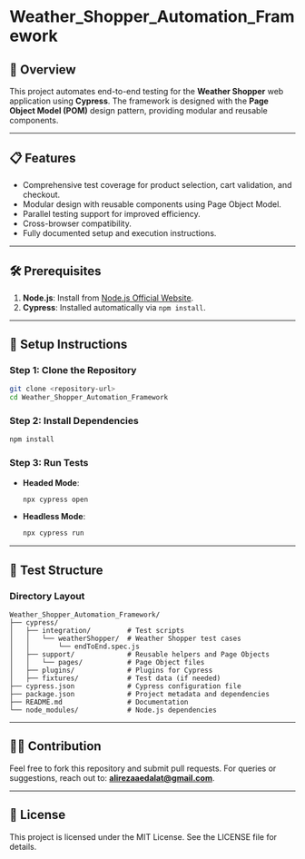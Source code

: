 # Weather_Shopper_Automation_Framework

## 🌟 Overview
This project automates end-to-end testing for the **Weather Shopper** web application using **Cypress**. The framework is designed with the **Page Object Model (POM)** design pattern, providing modular and reusable components.

---

## 📋 Features
- Comprehensive test coverage for product selection, cart validation, and checkout.
- Modular design with reusable components using Page Object Model.
- Parallel testing support for improved efficiency.
- Cross-browser compatibility.
- Fully documented setup and execution instructions.

---

## 🛠️ Prerequisites
1. **Node.js**: Install from [Node.js Official Website](https://nodejs.org/).
2. **Cypress**: Installed automatically via `npm install`.

---

## 🚀 Setup Instructions

### Step 1: Clone the Repository
```bash
git clone <repository-url>
cd Weather_Shopper_Automation_Framework
```

### Step 2: Install Dependencies
```bash
npm install
```

### Step 3: Run Tests
- **Headed Mode**:
  ```bash
  npx cypress open
  ```
- **Headless Mode**:
  ```bash
  npx cypress run
  ```

---

## 🧪 Test Structure
### Directory Layout
```
Weather_Shopper_Automation_Framework/
├── cypress/
│   ├── integration/         # Test scripts
│   │   └── weatherShopper/  # Weather Shopper test cases
│   │       └── endToEnd.spec.js
│   ├── support/             # Reusable helpers and Page Objects
│   │   └── pages/           # Page Object files
│   ├── plugins/             # Plugins for Cypress
│   ├── fixtures/            # Test data (if needed)
├── cypress.json             # Cypress configuration file
├── package.json             # Project metadata and dependencies
├── README.md                # Documentation
└── node_modules/            # Node.js dependencies
```

---

## 🧑‍💻 Contribution
Feel free to fork this repository and submit pull requests. For queries or suggestions, reach out to:
**[alirezaaedalat@gmail.com](mailto:alirezaaedalat@gmail.com)**.

---

## 📜 License
This project is licensed under the MIT License. See the LICENSE file for details.
